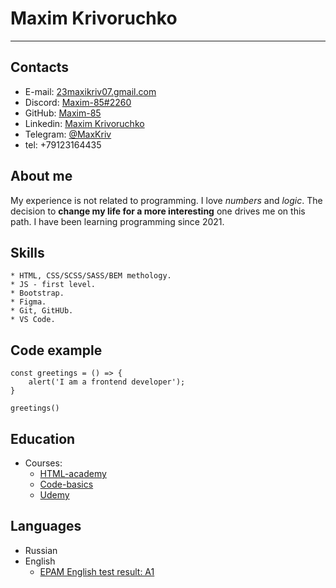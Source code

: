 # Maxim Krivoruchko
********************


## Contacts

* E-mail: [23maxikriv07.gmail.com](https://mail.google.com/mail)
* Discord: [Maxim-85#2260](https://discord.com/channels/@me)
* GitHub: [Maxim-85](https://github.com/Maxim-85)
* Linkedin: [Maxim Krivoruchko](https://www.linkedin.com/in/maxim-krivoruchko/)
* Telegram: [@MaxKriv](https://web.telegram.org/k/)
* tel: +79123164435



## About me


My experience is not related to programming. I love _numbers_ and _logic_. The decision to **change my life for a more interesting** one drives me on this path. I have been learning programming since 2021.
    

## Skills


    * HTML, CSS/SCSS/SASS/BEM methology.
    * JS - first level.
    * Bootstrap.
    * Figma.
    * Git, GitHUb.
    * VS Code.

    
## Code example

```
const greetings = () => {
    alert('I am a frontend developer'); 
}

greetings()
```

## Education

* Courses:
    + [HTML-academy](https://htmlacademy.ru/)
    + [Code-basics](https://ru.code-basics.com/languages/javascript)
    + [Udemy](https://www.udemy.com/course/javascript_full/learn/)


## Languages

* Russian
* English 
  + [EPAM English test result: A1](https://examinator.epam.com/Main/PersonalAssignments)